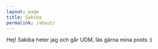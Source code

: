 ```yaml
---
layout: page
title: Sakiba
permalink: /about/
---
```

Hej!
Sakiba heter jag och går UDM, läs gärna mina posts :)
